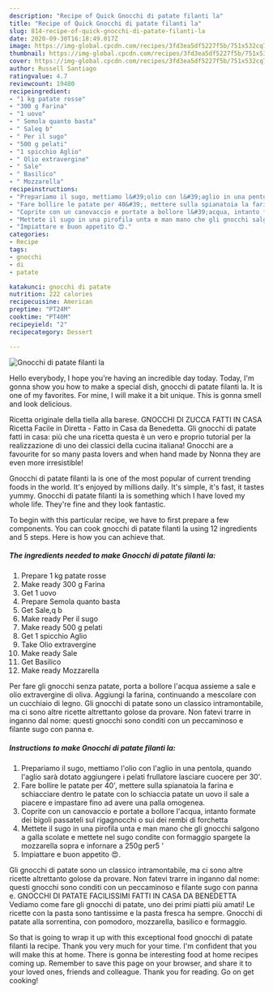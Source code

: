 ```yaml
---
description: "Recipe of Quick Gnocchi di patate filanti la"
title: "Recipe of Quick Gnocchi di patate filanti la"
slug: 814-recipe-of-quick-gnocchi-di-patate-filanti-la
date: 2020-09-30T16:18:49.017Z
image: https://img-global.cpcdn.com/recipes/3fd3ea5df5227f5b/751x532cq70/gnocchi-di-patate-filanti-la-recipe-main-photo.jpg
thumbnail: https://img-global.cpcdn.com/recipes/3fd3ea5df5227f5b/751x532cq70/gnocchi-di-patate-filanti-la-recipe-main-photo.jpg
cover: https://img-global.cpcdn.com/recipes/3fd3ea5df5227f5b/751x532cq70/gnocchi-di-patate-filanti-la-recipe-main-photo.jpg
author: Russell Santiago
ratingvalue: 4.7
reviewcount: 19480
recipeingredient:
- "1 kg patate rosse"
- "300 g Farina"
- "1 uovo"
- " Semola quanto basta"
- " Saleq b"
- " Per il sugo"
- "500 g pelati"
- "1 spicchio Aglio"
- " Olio extravergine"
- " Sale"
- " Basilico"
- " Mozzarella"
recipeinstructions:
- "Prepariamo il sugo, mettiamo l&#39;olio con l&#39;aglio in una pentola, quando l&#39;aglio sarà dotato aggiungere i pelati frullatore lasciare cuocere per 30&#39;."
- "Fare bollire le patate per 40&#39;, mettere sulla spianatoia la farina e schiacciare dentro le patate con lo schiaccia patate un uovo il sale a piacere e impastare fino ad avere una palla omogenea."
- "Coprite con un canovaccio e portate a bollore l&#39;acqua, intanto formate dei bigoli passateli sul rigagnocchi o sui dei rembi di forchetta"
- "Mettete il sugo in una pirofila unta e man mano che gli gnocchi salgono a galla scolate e mettete nel sugo condite con formaggio spargete la mozzarella sopra e infornare a 250g per5 &#39;"
- "Impiattare e buon appetito 😍."
categories:
- Recipe
tags:
- gnocchi
- di
- patate

katakunci: gnocchi di patate 
nutrition: 222 calories
recipecuisine: American
preptime: "PT24M"
cooktime: "PT40M"
recipeyield: "2"
recipecategory: Dessert

---
```



![Gnocchi di patate filanti la](https://img-global.cpcdn.com/recipes/3fd3ea5df5227f5b/751x532cq70/gnocchi-di-patate-filanti-la-recipe-main-photo.jpg)

Hello everybody, I hope you're having an incredible day today. Today, I'm gonna show you how to make a special dish, gnocchi di patate filanti la. It is one of my favorites. For mine, I will make it a bit unique. This is gonna smell and look delicious.

Ricetta originale della tiella alla barese. GNOCCHI DI ZUCCA FATTI IN CASA Ricetta Facile in Diretta - Fatto in Casa da Benedetta. Gli gnocchi di patate fatti in casa: più che una ricetta questa è un vero e proprio tutorial per la realizzazione di uno dei classici della cucina italiana! Gnocchi are a favourite for so many pasta lovers and when hand made by Nonna they are even more irresistible!

Gnocchi di patate filanti la is one of the most popular of current trending foods in the world. It's enjoyed by millions daily. It's simple, it's fast, it tastes yummy. Gnocchi di patate filanti la is something which I have loved my whole life. They're fine and they look fantastic.


To begin with this particular recipe, we have to first prepare a few components. You can cook gnocchi di patate filanti la using 12 ingredients and 5 steps. Here is how you can achieve that.

<!--inarticleads1-->

##### The ingredients needed to make Gnocchi di patate filanti la:

1. Prepare 1 kg patate rosse
1. Make ready 300 g Farina
1. Get 1 uovo
1. Prepare  Semola quanto basta
1. Get  Sale,q b
1. Make ready  Per il sugo
1. Make ready 500 g pelati
1. Get 1 spicchio Aglio
1. Take  Olio extravergine
1. Make ready  Sale
1. Get  Basilico
1. Make ready  Mozzarella


Per fare gli gnocchi senza patate, porta a bollore l&#39;acqua assieme a sale e olio extravergine di oliva. Aggiungi la farina, continuando a mescolare con un cucchiaio di legno. Gli gnocchi di patate sono un classico intramontabile, ma ci sono altre ricette altrettanto golose da provare. Non fatevi trarre in inganno dal nome: questi gnocchi sono conditi con un peccaminoso e filante sugo con panna e. 

<!--inarticleads2-->

##### Instructions to make Gnocchi di patate filanti la:

1. Prepariamo il sugo, mettiamo l&#39;olio con l&#39;aglio in una pentola, quando l&#39;aglio sarà dotato aggiungere i pelati frullatore lasciare cuocere per 30&#39;.
1. Fare bollire le patate per 40&#39;, mettere sulla spianatoia la farina e schiacciare dentro le patate con lo schiaccia patate un uovo il sale a piacere e impastare fino ad avere una palla omogenea.
1. Coprite con un canovaccio e portate a bollore l&#39;acqua, intanto formate dei bigoli passateli sul rigagnocchi o sui dei rembi di forchetta
1. Mettete il sugo in una pirofila unta e man mano che gli gnocchi salgono a galla scolate e mettete nel sugo condite con formaggio spargete la mozzarella sopra e infornare a 250g per5 &#39;
1. Impiattare e buon appetito 😍.


Gli gnocchi di patate sono un classico intramontabile, ma ci sono altre ricette altrettanto golose da provare. Non fatevi trarre in inganno dal nome: questi gnocchi sono conditi con un peccaminoso e filante sugo con panna e. GNOCCHI DI PATATE FACILISSIMI FATTI IN CASA DA BENEDETTA Vediamo come fare gli gnocchi di patate, uno dei primi piatti più amati! Le ricette con la pasta sono tantissime e la pasta fresca ha sempre. Gnocchi di patate alla sorrentina, con pomodoro, mozzarella, basilico e formaggio. 

So that is going to wrap it up with this exceptional food gnocchi di patate filanti la recipe. Thank you very much for your time. I'm confident that you will make this at home. There is gonna be interesting food at home recipes coming up. Remember to save this page on your browser, and share it to your loved ones, friends and colleague. Thank you for reading. Go on get cooking!

